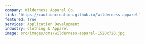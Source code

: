 ```yaml
---
company: Wilderness Apparel Co.
link: 'https://cautioncreation.github.io/wilderness-apparel'
featured: true
services: Application Development
industry: Clothing & Apparel
image: src/images/cms/wilderness-apparel-1520x720.jpg
---
```

